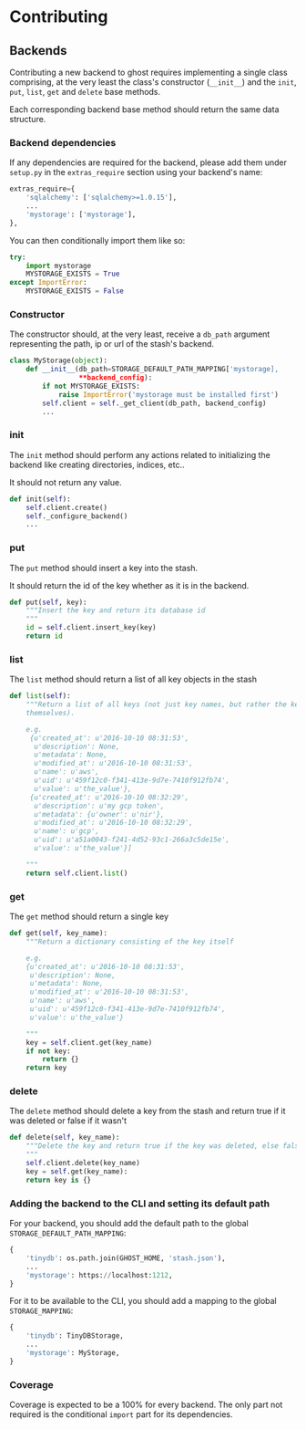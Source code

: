 # Contributing

## Backends

Contributing a new backend to ghost requires implementing a single class comprising, at the very least the class's constructor (`__init__`) and the `init`, `put`, `list`, `get` and `delete` base methods.

Each corresponding backend base method should return the same data structure.


### Backend dependencies

If any dependencies are required for the backend, please add them under `setup.py` in the `extras_require` section using your backend's name:

```python
extras_require={
    'sqlalchemy': ['sqlalchemy>=1.0.15'],
    ...
    'mystorage': ['mystorage'],
},
```

You can then conditionally import them like so:

```python
try:
    import mystorage
    MYSTORAGE_EXISTS = True
except ImportError:
    MYSTORAGE_EXISTS = False
```

### Constructor

The constructor should, at the very least, receive a `db_path` argument representing the path, ip or url of the stash's backend.

```python
class MyStorage(object):
    def __init__(db_path=STORAGE_DEFAULT_PATH_MAPPING['mystorage], 
                 **backend_config):
        if not MYSTORAGE_EXISTS:
            raise ImportError('mystorage must be installed first')
        self.client = self._get_client(db_path, backend_config)
        ...
```


### init

The `init` method should perform any actions related to initializing the backend like creating directories, indices, etc..

It should not return any value.

```python
def init(self):
    self.client.create()
    self._configure_backend()
    ...
```

### put

The `put` method should insert a key into the stash.

It should return the id of the key whether as it is in the backend.

```python
def put(self, key):
    """Insert the key and return its database id
    """
    id = self.client.insert_key(key)
    return id
```

### list

The `list` method should return a list of all key objects in the stash

```python
def list(self):
    """Return a list of all keys (not just key names, but rather the keys
    themselves).

    e.g.
     {u'created_at': u'2016-10-10 08:31:53',
      u'description': None,
      u'metadata': None,
      u'modified_at': u'2016-10-10 08:31:53',
      u'name': u'aws',
      u'uid': u'459f12c0-f341-413e-9d7e-7410f912fb74',
      u'value': u'the_value'},
     {u'created_at': u'2016-10-10 08:32:29',
      u'description': u'my gcp token',
      u'metadata': {u'owner': u'nir'},
      u'modified_at': u'2016-10-10 08:32:29',
      u'name': u'gcp',
      u'uid': u'a51a0043-f241-4d52-93c1-266a3c5de15e',
      u'value': u'the_value'}]

    """
    return self.client.list()
```

### get

The `get` method should return a single key

```python
def get(self, key_name):
    """Return a dictionary consisting of the key itself

    e.g.
    {u'created_at': u'2016-10-10 08:31:53',
     u'description': None,
     u'metadata': None,
     u'modified_at': u'2016-10-10 08:31:53',
     u'name': u'aws',
     u'uid': u'459f12c0-f341-413e-9d7e-7410f912fb74',
     u'value': u'the_value'}

    """
    key = self.client.get(key_name)
    if not key:
        return {}
    return key
```

### delete

The `delete` method should delete a key from the stash and return true if it was deleted or false if it wasn't

```python
def delete(self, key_name):
    """Delete the key and return true if the key was deleted, else false
    """
    self.client.delete(key_name)
    key = self.get(key_name):
    return key is {}
```

### Adding the backend to the CLI and setting its default path

For your backend, you should add the default path to the global `STORAGE_DEFAULT_PATH_MAPPING`:

```python
{
    'tinydb': os.path.join(GHOST_HOME, 'stash.json'),
    ...
    'mystorage': https://localhost:1212,
}
```

For it to be available to the CLI, you should add a mapping to the global `STORAGE_MAPPING`:

```python
{
    'tinydb': TinyDBStorage,
    ...
    'mystorage': MyStorage,
}
```

### Coverage

Coverage is expected to be a 100% for every backend. The only part not required is the conditional `import` part for its dependencies.
